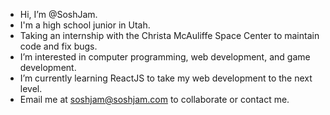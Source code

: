 - Hi, I’m @SoshJam.
- I'm a high school junior in Utah.
- Taking an internship with the Christa McAuliffe Space Center to maintain code and fix bugs.
- I’m interested in computer programming, web development, and game development.
- I’m currently learning ReactJS to take my web development to the next level.
- Email me at soshjam@soshjam.com to collaborate or contact me.

<!---
SoshJam/SoshJam is a ✨ special ✨ repository because its `README.md` (this file) appears on your GitHub profile.
You can click the Preview link to take a look at your changes.
--->
